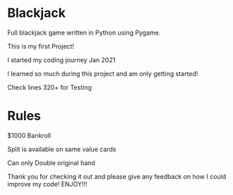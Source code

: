 # Blackjack

Full blackjack game written in Python using Pygame.

This is my first Project!

I started my coding journey Jan 2021

I learned so much during this project and am only getting started!

Check lines 320+ for Testing

# **Rules**

$1000 Bankroll  

Split is available on same value cards

Can only Double original hand


Thank you for checking it out and please give any feedback on how I could improve my code!
ENJOY!!!
<script src="https://gist.github.com/DomPizzie/7a5ff55ffa9081f2de27c315f5018afc.js"></script>
